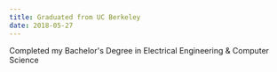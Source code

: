 ```yaml
---
title: Graduated from UC Berkeley
date: 2018-05-27
---
```

Completed my Bachelor's Degree in Electrical Engineering & Computer Science